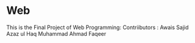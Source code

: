 # Web
This is the Final Project of Web Programming:
Contriibutors :
Awais Sajid
Azaz ul Haq
Muhammad Ahmad Faqeer
